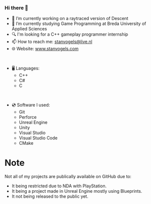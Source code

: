 ### Hi there 👋

- 🔭 I’m currently working on a raytraced version of Descent
- 🏫 I’m currently studying Game Programming at Breda University of Applied Sciences
- 🔍 I'm looking for a C++ gameplay programmer internship
- 📫 How to reach me: stanvogels@live.nl
- 🌐 Website: www.stanvogels.com
<br/>

- 🖥️ Languages:
   - C++
   - C#
   - C

<br/>

- 💿 Software I used:
   - Git
   - Perforce
   - Unreal Engine
   - Unity
   - Visual Studio
   - Visual Studio Code
   - CMake
 
# Note
Not all of my projects are publically available on GitHub due to:
- It being restricted due to NDA with PlayStation.
- It being a project made in Unreal Engine mostly using Blueprints.
- It not being released to the public yet.

<!--
**Reemhi2122/Reemhi2122** is a ✨ _special_ ✨ repository because its `README.md` (this file) appears on your GitHub profile.

Here are some ideas to get you started:

- 🔭 I’m currently working on ...
- 🌱 I’m currently learning ...
- 👯 I’m looking to collaborate on ...
- 🤔 I’m looking for help with ...
- 💬 Ask me about ...
- 📫 How to reach me: ...
- 😄 Pronouns: ...
- ⚡ Fun fact: ...
-->
